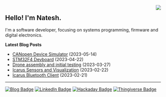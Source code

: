 <img src="https://github-readme-stats-git-masterrstaa-rickstaa.vercel.app/api/top-langs/?username=nnarain&layout=compact" align="right">

Hello! I'm Natesh.
------------------

I'm a software developer, focusing on systems programming, firmware and digital electronics.

**Latest Blog Posts**

<!-- BLOG-POST-LIST:START -->
* [CANopen Device Simulator](https://nnarain.github.io/2023/05/14/CANopen-Device-Simulator.html) (2023-05-14)
* [STM32F4 Devboard](https://nnarain.github.io/2023/04/22/STM32F4-Devboard.html) (2023-04-22)
* [Drone assembly and initial testing](https://nnarain.github.io/2023/03/27/Drone-assembly-and-initial-testing.html) (2023-03-27)
* [Icarus Sensors and Visualization](https://nnarain.github.io/2023/02/22/Icarus-Sensors-and-Visualization.html) (2023-02-22)
* [Icarus Bluetooth Client](https://nnarain.github.io/2023/02/21/Icarus-Bluetooth-Client.html) (2023-02-21)

<!-- BLOG-POST-LIST:END -->

---

[![Blog Badge](https://img.shields.io/badge/-Blog-green?style=flat-square&logo=github)](https://nnarain.github.io/)
[![LinkedIn Badge](https://img.shields.io/badge/-LinkedIn-blue?style=flat-square&logo=linkedin)](https://www.linkedin.com/in/natesh-narain-4b46b285/)
[![Hackaday Badge](https://img.shields.io/badge/-Hackaday-black?style=flat-square&logo=hackaday)](https://hackaday.io/projects/hacker/482112)
[![Thingiverse Badge](https://img.shields.io/badge/-Thingiverse-darkblue?style=flat-square&logo=thingiverse&logoColor=white)](https://www.thingiverse.com/nnarain/makes)
